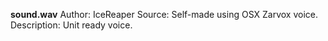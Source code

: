 **sound.wav**
Author: IceReaper
Source: Self-made using OSX Zarvox voice.
Description: Unit ready voice.
